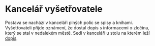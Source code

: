 # Kancelář vyšetřovatele
Postava se nachází v kanceláři plných polic se spisy a knihami. Vyšetřovateli přijde
oznámení, že dostal dopis s informacemi o zločinu, který se stal v nedalekém městě.
Sedí v kanceláři u stolu na kterém leží [dopis]("stuff/letter"). 
